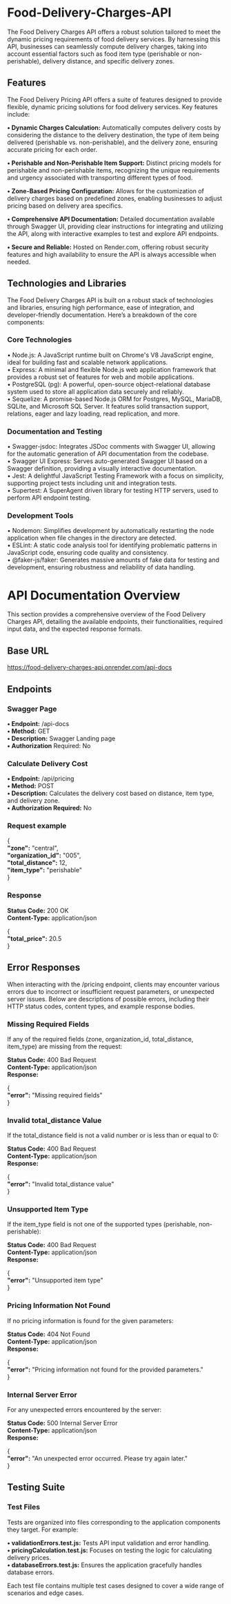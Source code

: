 # Food-Delivery-Charges-API
The Food Delivery Charges API offers a robust solution tailored to meet the dynamic pricing requirements of food delivery services. By harnessing this API, businesses can seamlessly compute delivery charges, taking into account essential factors such as food item type (perishable or non-perishable), delivery distance, and specific delivery zones.


## Features
The Food Delivery Pricing API offers a suite of features designed to provide flexible, dynamic pricing solutions for food delivery services. Key features include:

**• Dynamic Charges Calculation:**  Automatically computes delivery costs by considering the distance to the delivery destination, the type of item being delivered (perishable vs. non-perishable), and the delivery zone, ensuring accurate pricing for each order.

**• Perishable and Non-Perishable Item Support:** Distinct pricing models for perishable and non-perishable items, recognizing the unique requirements and urgency associated with transporting different types of food.

**• Zone-Based Pricing Configuration:** Allows for the customization of delivery charges based on predefined zones, enabling businesses to adjust pricing based on delivery area specifics.

**• Comprehensive API Documentation:** Detailed documentation available through Swagger UI, providing clear instructions for integrating and utilizing the API, along with interactive examples to test and explore API endpoints.

**• Secure and Reliable:** Hosted on Render.com, offering robust security features and high availability to ensure the API is always accessible when needed.

## Technologies and Libraries
The Food Delivery Charges API is built on a robust stack of technologies and libraries, ensuring high performance, ease of integration, and developer-friendly documentation. Here’s a breakdown of the core components:

### Core Technologies
• Node.js: A JavaScript runtime built on Chrome's V8 JavaScript engine, ideal for building fast and scalable network applications.<br />
• Express: A minimal and flexible Node.js web application framework that provides a robust set of features for web and mobile applications.<br />
• PostgreSQL (pg): A powerful, open-source object-relational database system used to store all application data securely and reliably.<br />
• Sequelize: A promise-based Node.js ORM for Postgres, MySQL, MariaDB, SQLite, and Microsoft SQL Server. It features solid transaction support, relations, eager and lazy loading, read replication, and more.

### Documentation and Testing
• Swagger-jsdoc: Integrates JSDoc comments with Swagger UI, allowing for the automatic generation of API documentation from the codebase.<br />
• Swagger UI Express: Serves auto-generated Swagger UI based on a Swagger definition, providing a visually interactive documentation.<br />
• Jest: A delightful JavaScript Testing Framework with a focus on simplicity, supporting project tests including unit and integration tests.<br />
• Supertest: A SuperAgent driven library for testing HTTP servers, used to perform API endpoint testing.

### Development Tools
• Nodemon: Simplifies development by automatically restarting the node application when file changes in the directory are detected.<br />
• ESLint: A static code analysis tool for identifying problematic patterns in JavaScript code, ensuring code quality and consistency.<br />
• @faker-js/faker: Generates massive amounts of fake data for testing and development, ensuring robustness and reliability of data handling.

# API Documentation Overview
This section provides a comprehensive overview of the Food Delivery Charges API, detailing the available endpoints, their functionalities, required input data, and the expected response formats.

## Base URL
https://food-delivery-charges-api.onrender.com/api-docs
## Endpoints

### Swagger Page
**• Endpoint:** /api-docs<br />
**• Method:** GET<br />
**• Description:** Swagger Landing page<br />
**• Authorization** Required: No
### Calculate Delivery Cost
**• Endpoint:** /api/pricing<br />
**• Method:** POST<br />
**• Description:** Calculates the delivery cost based on distance, item type, and delivery zone.<br />
**• Authorization Required:**  No

### Request example 

{ <br />
  **"zone":** "central", <br />
  **"organization_id":** "005",<br />
  **"total_distance":** 12,<br />
  **"item_type":** "perishable"<br />
}

### Response
**Status Code:** 200 OK<br />
**Content-Type:** application/json

{<br />
  **"total_price":** 20.5  <br />
}

## Error Responses
When interacting with the /pricing endpoint, clients may encounter various errors due to incorrect or insufficient request parameters, or unexpected server issues. Below are descriptions of possible errors, including their HTTP status codes, content types, and example response bodies.

### Missing Required Fields

If any of the required fields (zone, organization_id, total_distance, item_type) are missing from the request:

**Status Code:** 400 Bad Request<br />
**Content-Type:** application/json<br />
**Response:** <br />

{<br />
  **"error":** "Missing required fields" <br />
}
### Invalid total_distance Value

If the total_distance field is not a valid number or is less than or equal to 0:

**Status Code:** 400 Bad Request<br />
**Content-Type:** application/json<br />
**Response:** <br />

{<br />
  **"error":** "Invalid total_distance value"  <br />
}
### Unsupported Item Type

If the item_type field is not one of the supported types (perishable, non-perishable):

**Status Code:** 400 Bad Request<br />
**Content-Type:** application/json<br />
**Response:** <br />

{ <br />
  **"error":** "Unsupported item type"  <br />
}

### Pricing Information Not Found

If no pricing information is found for the given parameters:

**Status Code:** 404 Not Found<br />
**Content-Type:** application/json<br />
**Response:** <br />

{<br />
  **"error":** "Pricing information not found for the provided parameters."  <br />
}

### Internal Server Error

For any unexpected errors encountered by the server:

**Status Code:** 500 Internal Server Error<br />
**Content-Type:** application/json<br />
**Response:**

{<br />
  **"error":** "An unexpected error occurred. Please try again later." <br />
}

## Testing Suite
### Test Files

Tests are organized into files corresponding to the application components they target. For example:

**• validationErrors.test.js:** Tests API input validation and error handling.<br />
**• pricingCalculation.test.js:** Focuses on testing the logic for calculating delivery prices.<br />
**• databaseErrors.test.js:** Ensures the application gracefully handles database errors.<br />

 Each test file contains multiple test cases designed to cover a wide range of scenarios and edge cases.






